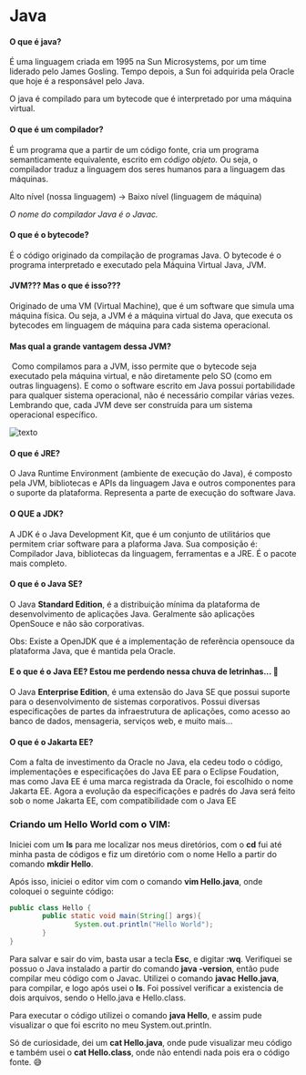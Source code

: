 # Java

#### O que é java?

É uma linguagem criada em 1995 na Sun Microsystems, por um time liderado pelo James Gosling. Tempo depois, a Sun foi adquirida pela Oracle que hoje é a responsável pelo Java.

O java é compilado para um bytecode que é interpretado por uma máquina virtual.

#### O que é um compilador?

É um programa que a partir de um código fonte, cria um programa semanticamente equivalente, escrito em _código objeto._ Ou seja, o compilador traduz a linguagem dos seres humanos para a linguagem das máquinas. 

Alto nível (nossa linguagem) -> Baixo nível (linguagem de máquina)

_O nome do compilador Java é o Javac._

#### O que é o bytecode? 

É o código originado da compilação de programas Java. O bytecode é o programa interpretado e executado pela Máquina Virtual Java, JVM.

#### JVM??? Mas o que é isso???

Originado de uma VM (Virtual Machine), que é um software que simula uma máquina física. Ou seja, a JVM é a máquina virtual do Java, que executa os bytecodes em linguagem de máquina para cada sistema operacional.

#### Mas qual a grande vantagem dessa JVM?

​	 	Como compilamos para a JVM, isso permite que o bytecode seja executado pela máquina virtual, e não diretamente pelo SO (como em outras linguagens). E como o software escrito em Java possui portabilidade para qualquer sistema operacional, não é necessário compilar várias vezes. Lembrando que, cada JVM deve ser construída para um sistema operacional específico.

![texto](http://www2.hawaii.edu/~takebaya/ics111/process_of_programming/2000000100000109000000BDEB75FEAC.png)

#### O que é JRE?

O Java Runtime Environment (ambiente de execução do Java), é composto pela JVM, bibliotecas e APIs da linguagem Java e outros componentes para o suporte da plataforma. Representa a parte de execução do software Java.



#### O QUE a JDK?

A JDK é o Java Development Kit, que é um conjunto de utilitários que permitem criar software para a plaforma Java. Sua composição é: Compilador Java, bibliotecas da linguagem, ferramentas e a JRE. É o pacote mais completo.

#### O que é o Java SE?

O Java **Standard Edition**, é a distribuição mínima da plataforma de desenvolvimento de aplicações Java. Geralmente são aplicações OpenSouce e não são corporativas. 

Obs: Existe a OpenJDK que é a implementação de referência opensouce da plataforma Java, que é mantida pela Oracle. 

#### E o que é o Java EE? Estou me perdendo nessa chuva de letrinhas... 🤔

O Java **Enterprise Edition**, é uma extensão do Java SE que possui suporte para o desenvolvimento de sistemas corporativos. Possui diversas especificações de partes da infraestrutura de aplicações, como acesso ao banco de dados, mensageria, serviços web, e muito mais... 

#### O que é o Jakarta EE?

Com a falta de investimento da Oracle no Java, ela cedeu todo o código, implementações e especificações do Java EE para o Eclipse Foudation, mas como Java EE é uma marca registrada da Oracle, foi escolhido o nome Jakarta EE. Agora a evolução da especificações e padrés do Java será feito sob o nome Jakarta EE, com compatibilidade com o Java EE



### Criando um Hello World com o VIM:

Iniciei com um **ls** para me localizar nos meus diretórios, com o **cd** fui até minha pasta de códigos e fiz um diretório com o nome Hello a partir do comando **mkdir Hello**.

Após isso, iniciei o editor vim com o comando **vim Hello.java**, onde coloquei o seguinte código:

```java
public class Hello {
        public static void main(String[] args){
                System.out.println("Hello World"); 
        }
}

```

Para salvar e sair do vim, basta usar a tecla **Esc**, e digitar **:wq**. Verifiquei se possuo o Java instalado a partir do comando **java -version**, então pude compilar meu código com o Javac. Utilizei o comando **javac Hello.java**, para compilar, e logo após usei o **ls**. Foi possível verificar a existencia de dois arquivos, sendo o Hello.java e Hello.class.

Para executar o código utilizei o comando **java Hello**, e assim pude visualizar o que foi escrito no meu System.out.println. 

Só de curiosidade, dei um **cat Hello.java**, onde pude visualizar meu código e também usei o **cat Hello.class**, onde não entendi nada pois era o código fonte. 😅

